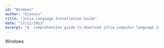 ```yaml
---
id: "Windows"
author: "Giannis"
title: "Julia Language Installation Guide"
date: "17/12/2023"
excerpt: "A  comprehensive guide to download julia computer language in a MacOS machine"
---
```


Windows
